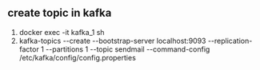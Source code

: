 ## create topic in kafka
1. docker exec -it kafka_1 sh
2. kafka-topics --create --bootstrap-server localhost:9093 --replication-factor 1 --partitions 1 --topic sendmail --command-config /etc/kafka/config/config.properties
